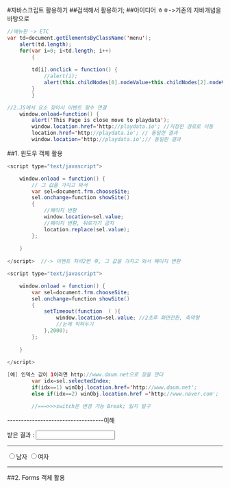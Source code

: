 #자바스크립트 활용하기 
##검색해서 활용하기;
##아이디어 ㅎㅎ->기존의 자바개념을 바탕으로
~~~java
//메뉴판 -> ETC 
var td=document.getElementsByClassName('menu');
	alert(td.length);
	for(var i=0; i<td.length; i++)
		{
		
		td[i].onclick = function() {
			//alert(i);
			alert(this.childNodes[0].nodeValue+this.childNodes[2].nodeValue);
		}
 		}

//2.JS에서 요소 찾아서 이벤트 함수 연결
	window.onload=function() {
		alert('This Page is close move to playdata');
		window.location.href='http://playdata.io'; //지정된 경로로 이동
        location.href='http://playdata.io'; // 동일한 결과
        window.location='http://playdata.io';// 동일한 결과
~~~
##1. 윈도우 객체 활용

~~~java
<script type="text/javascript">

	window.onload = function() {
		// 그 값을 가지고 와서
        var sel=document.frm.chooseSite;
		sel.onchange=function showSite()
		{
			//페이지 변환
            window.location=sel.value;
            //페이지 변환, 뒤로가기 금지
            location.replace(sel.value);
		};
		
	}
	
</script>  //-> 이벤트 처리2번 후, 그 값을 가지고 와서 페이지 변환

<script type="text/javascript">

	window.onload = function() {
		var sel=document.frm.chooseSite;
		sel.onchange=function showSite()
		{
			setTimeout(function  ( ){
				window.location=sel.value; //2초후 화면전환, 축약형 
                //눈에 익혀두기
			},2000);
		};
		
	}
	
</script>

[예] 인덱스 값이 1이라면 http://www.daum.net으로 창을 연다  
		var idx=sel.selectedIndex;
		if(idx==1) winObj.location.href='http://www.daum.net';
		else if(idx==2) winObj.location.href ='http://www.naver.com';

        //===>>>switch문 변경 가능 Break; 잃지 말구
~~~


<script type="text/javascript">
		//3_2_window_opened.html 창을 열기
		var winObj = window.open('3_2_window_opened.html','','width=400,height=380');
		winObj.focus();
		//열은곳!!!!
	</script>   

<script type="text/javascript">
window.onload = function() {
	var sel=document.frm.site;
	for(var i=0; i<sel.length;i++)
		{
		sel[i].onclick=chageSite;
		}
	function chageSite() {
	switch(sel.value) {
	case '0': opener.location.href='http://www.daum.net';break;
	case '1': opener.location='http://www.naver.com';break;
	case '2': opener.location.href='http://www.nate.com';break;
	
	}
    	window.close();// 현재 창 닫기;
	}
}
			
	//열린 곳!!!!!->연 곳으로 갈려면 'opener'
</script>

-----------------------------------이해
<script>
window.onload 
winObj.frm1.choose1.value = document.frm.

<script type="text/javascript">
	function sel(){
		parent.frm.result.value=document.fm.gender.value;
	}
</script>
<title></title>
</head>
<body>

<form name='fm'>
	받은 결과 : <input type='text' name='result' size='20'/><hr/>
	<input type='radio' name='gender' value='남자'  onclick='sel()'>남자
	<input type='radio' name='gender' value='여자' onclick='sel()'>여자
</form>
</body>

-----------------------------------------


##2. Forms 객체 활용
~~~java


~~~